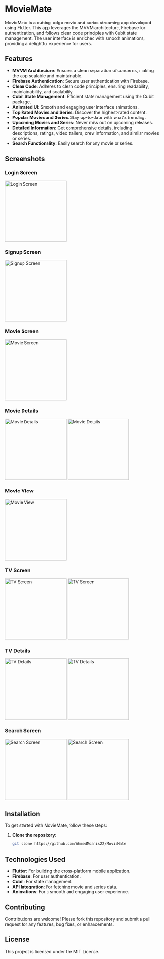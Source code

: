 # MovieMate


MovieMate is a cutting-edge movie and series streaming app developed using Flutter. This app leverages the MVVM architecture, Firebase for authentication, and follows clean code principles with Cubit state management. The user interface is enriched with smooth animations, providing a delightful experience for users.

## Features

- **MVVM Architecture**: Ensures a clean separation of concerns, making the app scalable and maintainable.
- **Firebase Authentication**: Secure user authentication with Firebase.
- **Clean Code**: Adheres to clean code principles, ensuring readability, maintainability, and scalability.
- **Cubit State Management**: Efficient state management using the Cubit package.
- **Animated UI**: Smooth and engaging user interface animations.
- **Top Rated Movies and Series**: Discover the highest-rated content.
- **Popular Movies and Series**: Stay up-to-date with what's trending.
- **Upcoming Movies and Series**: Never miss out on upcoming releases.
- **Detailed Information**: Get comprehensive details, including descriptions, ratings, video trailers, crew information, and similar movies or series.
- **Search Functionality**: Easily search for any movie or series.

## Screenshots

### Login Screen
<img src="screenshots/login.jpg" alt="Login Screen" width="200">

### Signup Screen
<img src="screenshots/signup.jpg" alt="Signup Screen" width="200">

### Movie Screen
<img src="screenshots/movie.jpg" alt="Movie Screen" width="200">

### Movie Details
<img src="screenshots/movie_details1.jpg" alt="Movie Details" width="200">
<img src="screenshots/movie_details2.jpg" alt="Movie Details" width="200">

### Movie View
<img src="screenshots/movie_view.jpg" alt="Movie View" width="200">

### TV Screen
<img src="screenshots/tv.jpg" alt="TV Screen" width="200">
<img src="screenshots/tv2.jpg" alt="TV Screen" width="200">

### TV Details
<img src="screenshots/series_details.jpg" alt="TV Details" width="200">
<img src="screenshots/series_details2.jpg" alt="TV Details" width="200">

### Search Screen
<img src="screenshots/search.jpg" alt="Search Screen" width="200">
<img src="screenshots/search2.jpg" alt="Search Screen" width="200">

## Installation

To get started with MovieMate, follow these steps:

1. **Clone the repository**:
   ```bash
   git clone https://github.com/AhmedMoanis22/MovieMate

## Technologies Used

- **Flutter**: For building the cross-platform mobile application.
- **Firebase**: For user authentication.
- **Cubit**: For state management.
- **API Integration**: For fetching movie and series data.
- **Animations**: For a smooth and engaging user experience.

## Contributing

Contributions are welcome! Please fork this repository and submit a pull request for any features, bug fixes, or enhancements.

## License

This project is licensed under the MIT License.



